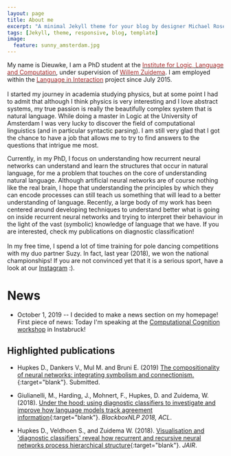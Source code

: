 ```yaml
---
layout: page
title: About me
excerpt: "A minimal Jekyll theme for your blog by designer Michael Rose."
tags: [Jekyll, theme, responsive, blog, template]
image:
  feature: sunny_amsterdam.jpg
---
```


My name is Dieuwke, I am a PhD student at the <a href="http://illc.uva.nl" target="_blank"><font color="brown">Institute for Logic, Language and Computation</font></a>, under supervision of <a href="https://staff.fnwi.uva.nl/w.zuidema/" target="_blank"><font color="brown">Willem Zuidema</font></a>. 
I am employed within the <a href="https://www.languageininteraction.nl/" target="_blank"><font color="brown">Language in Interaction</font></a> project since July 2015.
<br /><br />
I started my journey in academia studying physics, but at some point I had to admit that although I think physics is very interesting and I love abstract systems, my true passion is really the beautifully complex system that is natural language.
While doing a master in Logic at the University of Amsterdam I was very lucky to discover the field of computational linguistics (and in particular syntactic parsing).
I am still very glad that I got the chance to have a job that allows me to try to find answers to the questions that intrigue me most.

Currently, in my PhD, I focus on understanding how recurrent neural networks can understand and learn the structures that occur in natural language, for me a problem that touches on the core of understanding natural language.
Although artificial neural networks are of course nothing like the real brain, I hope that understanding the principles by which they can encode processes can still teach us something that will lead to a better understanding of language. 
Recently, a large body of my work has been centered around developing techniques to understand better what is going on inside recurrent neural networks and trying to interpret their behaviour in the light of the vast (symbolic) knowledge of language that we have.
If you are interested, check my publications on diagnostic classification!
<br /><br />
In my free time, I spend a lot of time training for pole dancing competitions with my duo partner Suzy. 
In fact, last year (2018), we won the national championships!
If you are not convinced yet that it is a serious sport, have a look at our <a href="https://www.instagram.com/duo_polenotti/" target="_blank">Instagram</a> :).  
# News

- October 1, 2019 -- I decided to make a news section on my homepage! First piece of news: Today I'm speaking at the <a href="http://www.comco2019.com/" target="_blank">Computational Cognition workshop</a> in Instabruck!  
  

## Highlighted publications 

* Hupkes D., Dankers V., Mul M. and Bruni E. (2019)
[The compositionality of neural networks: integrating symbolism and connectionism.](https://arxiv.org/pdf/1908.08351.pdf){:target="blank"}.
Submitted.

* Giulianelli, M., Harding, J., Mohnert, F., Hupkes, D. and Zuidema, W. (2018). 
[Under the hood: using diagnostic classifiers to investigate and improve how language models track agreement information](http://aclweb.org/anthology/W18-5426){:target="blank"}.
*BlackboxNLP 2018, ACL*.

* Hupkes D., Veldhoen S., and Zuidema W. (2018). [Visualisation and 'diagnostic classifiers' reveal how recurrent and recursive neural networks process hierarchical structure](https://jair.org/index.php/jair/article/view/11196/26408){:target="blank"}.
*JAIR*.
